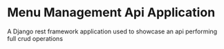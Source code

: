 # Menu Management Api Application
A Django rest framework application used to showcase an api performing full crud operations
